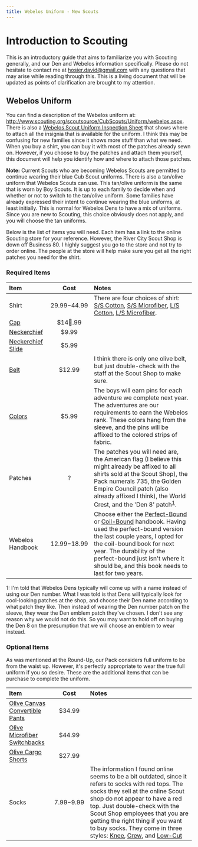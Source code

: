 ```yaml
---
title: Webelos Uniform - New Scouts
---
```


# Introduction to Scouting

This is an introductory guide that aims to familiarize you with Scouting generally, and our Den and Webelos information specifically. Please do not hesitate to contact me at <hosier.david@gmail.com> with any questions that may arise while reading through this. This is a living document that will be updated as points of clarification are brought to my attention.

## Webelos Uniform

You can find a description of the Webelos uniform at: <http://www.scouting.org/scoutsource/CubScouts/Uniform/webelos.aspx>. There is also a [Webelos Scout Uniform Inspection Sheet](/Scouts/Webelos/UniWebelos.pdf) that shows where to attach all the insignia that is available for the uniform. I think this may be confusing for new families since it shows more stuff than what we need. When you buy a shirt, you can buy it with most of the patches already sewn on. However, if you choose to buy the patches and attach them yourself, this document will help you identify how and where to attach those patches.

**Note:** Current Scouts who are becoming Webelos Scouts are permitted to continue wearing their blue Cub Scout uniforms. There is also a tan/olive uniform that Webelos Scouts can use. This tan/olive uniform is the same that is worn by Boy Scouts. It is up to each family to decide when and whether or not to switch to the tan/olive uniform. Some families have already expressed their intent to continue wearing the blue uniforms, at least initially. This is normal for Webelos Dens to have a mix of uniforms. Since you are new to Scouting, this choice obviously does not apply, and you will choose the tan uniforms.

Below is the list of items you will need. Each item has a link to the online Scouting store for your reference. However, the River City Scout Shop is down off Business 80. I highly suggest you go to the store and not try to order online. The people at the store will help make sure you get all the right patches you need for the shirt.

### Required Items

| Item | Cost | Notes |
| :--- | :--: | :---- |
| Shirt | $29.99-$44.99 | There are four choices of shirt: [S/S Cotton](http://www.scoutstuff.org/bsa/uniforms-insignia/youth/shirts/centennial-boy-scouttm-short-sleeve-cotton-rich-poplin-uniform-shirt.html), [S/S Microfiber](http://www.scoutstuff.org/bsa/uniforms-insignia/youth/shirts/youth-polyester-microfiber-short-sleeve-shirt.html), [L/S Cotton](http://www.scoutstuff.org/bsa/uniforms-insignia/youth/shirts/centennial-boy-scouttm-long-sleeve-cotton-rich-poplin-uniform-shirt.html), [L/S Microfiber](http://www.scoutstuff.org/bsa/uniforms-insignia/youth/shirts/youth-polyester-microfiber-long-sleeve-shirt.html). |
| [Cap](http://www.scoutstuff.org/centennial-webelos-cap.html)  | $14.99 | |
| [Neckerchief](http://www.scoutstuff.org/bsa/uniforms-insignia/bandanas-neckerchiefs/webelos-youth-neckerchief.html) | $9.99 | |
| [Neckerchief Slide](http://www.scoutstuff.org/webelos-scout-neckerchief-slide.html) | $5.99 | |
| [Belt](http://www.scoutstuff.org/centennial-boy-scouttm-web-belt.html) | $12.99 | I think there is only one olive belt, but just double-check with the staff at the Scout Shop to make sure. |
| [Colors](http://www.scoutstuff.org/webelos-colors.html) | $5.99 | The boys will earn pins for each adventure we complete next year. The adventures are our requirements to earn the Webelos rank. These colors hang from the sleeve, and the pins will be affixed to the colored strips of fabric. |
| Patches | ? | The patches you will need are, the American flag (I believe this might already be affixed to all shirts sold at the Scout Shop), the Pack numerals 735, the Golden Empire Council patch (also already affixed I think), the World Crest, and the 'Den 8' patch<sup>[1](#denpatch)</sup>.
| Webelos Handbook | $12.99-$18.99 | Choose either the [Perfect-Bound](http://www.scoutstuff.org/bsa/literature-media/handbooks/handbook-cs-we-perf-bnd.html) or [Coil-Bound](http://www.scoutstuff.org/bsa/literature-media/handbooks/handbook-cs-we-coil.html) handbook. Having used the perfect-bound version the last couple years, I opted for the coil-bound book for next year. The durability of the perfect-bound just isn't where it should be, and this book needs to last for two years. |

<a name="denpatch">1</a>: I'm told that Webelos Dens typically will come up with a name instead of using our Den number. What I was told is that Dens will typically look for cool-looking patches at the shop, and choose their Den name according to what patch they like. Then instead of wearing the Den number patch on the sleeve, they wear the Den emblem patch they've chosen. I don't see any reason why we would not do this. So you may want to hold off on buying the Den 8 on the presumption that we will choose an emblem to wear instead.

### Optional Items

As was mentioned at the Round-Up, our Pack considers full uniform to be from the waist up. However, it's perfectly appropriate to wear the true full uniform if you so desire. These are the additional items that can be purchase to complete the uniform.

| Item | Cost | Notes |
| :--- | :--: | :---- |
| [Olive Canvas Convertible Pants](http://www.scoutstuff.org/bsa/uniforms-insignia/youth/pants/youth-centennial-canvas-convertible-pants.html) | $34.99 | |
| [Olive Microfiber Switchbacks](http://www.scoutstuff.org/bsa/uniforms-insignia/youth/pants/youth-polyester-microfiber-switchbackstm.html) | $44.99 | |
| [Olive Cargo Shorts](http://www.scoutstuff.org/bsa/uniforms-insignia/youth/shorts/boy-scouttm-uniform-canvas-cargo-shorts-youth.html) | $27.99 | |
| Socks | $7.99-$9.99 | The information I found online seems to be a bit outdated, since it refers to socks with red tops. The socks they sell at the online Scout shop do not appear to have a red top. Just double-check with the Scout Shop employees that you are getting the right thing if you want to buy socks. They come in three styles: [Knee](http://www.scoutstuff.org/bsa/uniforms-insignia/socks/boy-scout/boy-scouttm-official-uniform-knee-socks.html), [Crew](http://www.scoutstuff.org/bsa/uniforms-insignia/socks/boy-scout/centennial-bsar-uniform-coolmax-crew-socks.html), and [Low-Cut](http://www.scoutstuff.org/bsa/uniforms-insignia/socks/boy-scout/centennial-bsar-uniform-coolmax-low-cut.html) |
